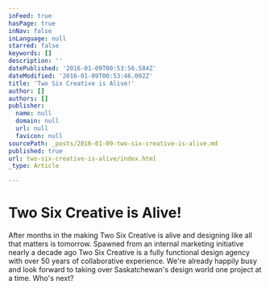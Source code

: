 ```yaml
---
inFeed: true
hasPage: true
inNav: false
inLanguage: null
starred: false
keywords: []
description: ''
datePublished: '2016-01-09T00:53:56.584Z'
dateModified: '2016-01-09T00:53:46.002Z'
title: 'Two Six Creative is Alive!'
author: []
authors: []
publisher:
  name: null
  domain: null
  url: null
  favicon: null
sourcePath: _posts/2016-01-09-two-six-creative-is-alive.md
published: true
url: two-six-creative-is-alive/index.html
_type: Article

---
```

# Two Six Creative is Alive!

After months in the making Two Six Creative is alive and designing like all that matters is tomorrow. Spawned from an internal marketing initiative nearly a decade ago Two Six Creative is a fully functional design agency with over 50 years of collaborative experience. We're already happily busy and look forward to taking over Saskatchewan's design world one project at a time. Who's next?